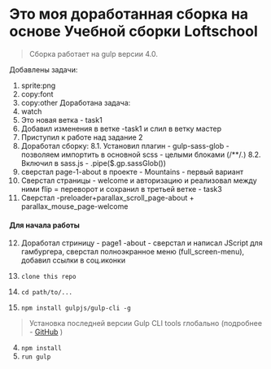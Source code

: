 # Это моя доработанная сборка на основе Учебной сборки Loftschool

> Сборка работает на gulp версии 4.0. 

Добавлены задачи:
1. sprite:png
2. copy:font
3. copy:other
Доработана задача:
4. watch
5. Это новая ветка - task1
6. Добавил изменения в ветке -task1 и слил в ветку мастер
7. Приступил к работе над задание 2
8. Доработал сборку:
    8.1. Установил плагин - gulp-sass-glob - позволяем импортить в основной scss - целыми блоками (/**/*.*)
    8.2. Включил в sass.js - .pipe($.gp.sassGlob())
9. сверстал page-1-about в проекте - Mountains - первый вариант   
10. Сверстал страницы - welcome и авторизацию и реализовал между ними flip = переворот
и сохранил в третьей ветке - task3
11. Сверстал -preloader+parallax_scroll_page-about + parallax_mouse_page-welcome
#### Для начала работы
12. Доработал стриницу - page1 -about - сверстал и написал JScript для гамбургера,
 сверстал полноэкранное меню (full_screen-menu), добавил ссылки в соц.иконки

 
1. ```clone this repo```
2. ```cd path/to/...```
3. ```npm install gulpjs/gulp-cli -g```  
> Установка последней версии Gulp CLI tools глобально (подробнее - [GitHub](https://github.com/gulpjs/gulp/blob/4.0/docs/getting-started.md) )

4. ```npm install```
6. ```run gulp``` 

